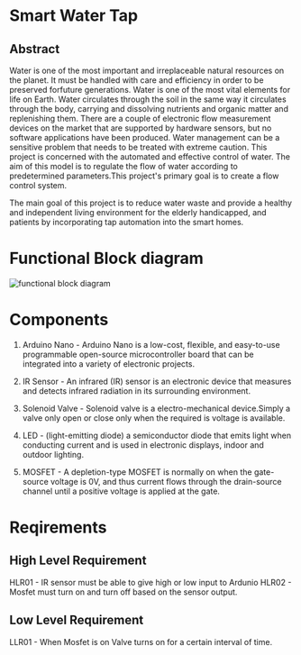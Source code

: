 # Smart Water Tap

## Abstract 
Water is one of the most important and irreplaceable natural resources on the planet. It must be handled with care and efficiency in order to be preserved forfuture generations. Water is one of the most vital elements for life on Earth. Water circulates through the soil in the same way it circulates through the body, carrying and dissolving nutrients and organic matter and replenishing them. There are a couple of electronic flow measurement devices on the market that are supported by hardware sensors, but no software applications have been produced. Water management can be a sensitive problem that needs to be treated with extreme caution. This project is concerned with the automated and effective control of water. The aim of this model is to regulate the flow of water according to predetermined parameters.This project's primary goal is to create a flow control system.

The main goal of this project is to reduce water waste and provide a healthy and independent living environment for the elderly handicapped, and patients by incorporating tap automation into the smart homes.

# Functional Block diagram
![functional block diagram](https://user-images.githubusercontent.com/46933088/155832234-d39ea7ad-8212-47aa-992c-7abb8e4095ed.png)

# Components

1. Arduino Nano  - Arduino Nano is a low-cost, flexible, and easy-to-use programmable open-source microcontroller board that can be integrated into a variety of electronic projects.

2. IR Sensor - An infrared (IR) sensor is an electronic device that measures and detects infrared radiation in its surrounding environment.

3. Solenoid Valve - Solenoid valve is a electro-mechanical device.Simply a valve only open or close only when the required is voltage is available.

4. LED - (light-emitting diode) a semiconductor diode that emits light when conducting current and is used in electronic displays, indoor and outdoor lighting.

5. MOSFET - A depletion-type MOSFET is normally on when the gate-source voltage is 0V, and thus current flows through the drain-source channel until a positive voltage is applied at the gate.

# Reqirements
## High Level Requirement
HLR01 - IR sensor must be able to give high or low input to Ardunio
HLR02 - Mosfet must turn on and turn off based on the sensor output.

## Low Level Requirement
LLR01 - When Mosfet is on Valve turns on for a certain interval of time.